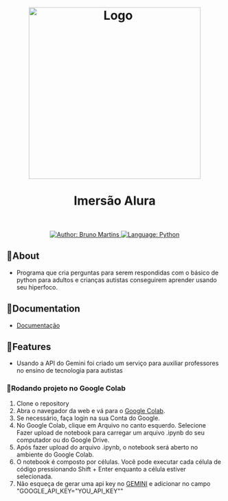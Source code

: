 <h1 align="center">
	<img src="https://i.imgur.com/1ivr7ac.png"  alt="Logo"  width="400"><br><br>
	Imersão Alura
</h1>

<div>
    <p align="center">
        <em>
            <br><br>
        </em>
    <a href="https://www.linkedin.com/in/bruno-martins-8667b0180/" target="_blank">
        <img src="https://img.shields.io/static/v1?label=Author&message=Bruno&color=00ba6d&style=for-the-badge&logo=LinkedIn" alt="Author: Bruno Martins">
    </a>
    <a href="https://www.python.org/">
		<img  src="https://img.shields.io/static/v1?label=Language&message=Python&color=red&style=for-the-badge&logo=Java"  alt="Language: Python">
	</a>
    </p>
</div>

## 📌About
 - Programa que cria perguntas para serem respondidas com o básico de python para adultos e crianças autistas conseguirem aprender usando seu hiperfoco.

## 📂Documentation
- [Documentação](https://glaze-anglerfish-7ea.notion.site/Alura-projeto-Imers-o-ee8b7e08ebe644b8a0d694c21494a9d9?pvs=4)


## 🚀Features

- Usando a API do Gemini foi criado um serviço para auxiliar professores no ensino de tecnologia para autistas

### 🏃Rodando projeto no Google Colab

1. Clone o repository
2. Abra o navegador da web e vá para o [Google Colab](https://colab.research.google.com/).
3. Se necessário, faça login na sua Conta do Google.
4. No Google Colab, clique em Arquivo no canto esquerdo.
    Selecione Fazer upload de notebook para carregar um arquivo .ipynb do seu computador ou do Google Drive.
5. Após fazer upload do arquivo .ipynb, o notebook será aberto no ambiente do Google Colab.
6. O notebook é composto por células. Você pode executar cada célula de código pressionando Shift + Enter enquanto a célula estiver selecionada.
7. Não esqueça de gerar uma api key no [GEMINI](https://aistudio.google.com/app/apikey/?utm_source=website&utm_medium=referral&utm_campaign=Alura&utm_content=) e adicionar no campo "GOOGLE_API_KEY="YOU_API_KEY""
